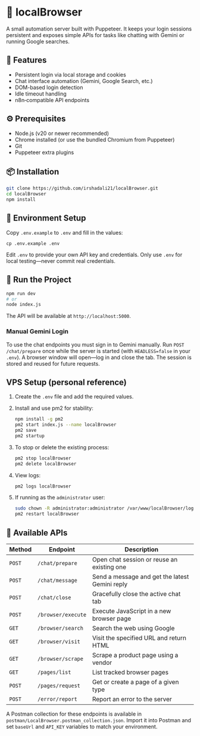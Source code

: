 # 🧠 localBrowser

A small automation server built with Puppeteer. It keeps your login sessions persistent and exposes simple APIs for tasks like chatting with Gemini or running Google searches.

## 🚀 Features

- Persistent login via local storage and cookies
- Chat interface automation (Gemini, Google Search, etc.)
- DOM-based login detection
- Idle timeout handling
- n8n‑compatible API endpoints

## ⚙️ Prerequisites

- Node.js (v20 or newer recommended)
- Chrome installed (or use the bundled Chromium from Puppeteer)
- Git
- Puppeteer extra plugins

## 📦 Installation

```bash
git clone https://github.com/irshadali21/localBrowser.git
cd localBrowser
npm install
```

## 🔐 Environment Setup

Copy `.env.example` to `.env` and fill in the values:

```
cp .env.example .env
```

Edit `.env` to provide your own API key and credentials.
Only use `.env` for local testing—never commit real credentials.

## 🧪 Run the Project

```bash
npm run dev
# or
node index.js
```

The API will be available at `http://localhost:5000`.

### Manual Gemini Login

To use the chat endpoints you must sign in to Gemini manually. Run `POST /chat/prepare` once while the server is started (with `HEADLESS=false` in your `.env`). A browser window will open—log in and close the tab. The session is stored and reused for future requests.

## VPS Setup (personal reference)

1. Create the `.env` file and add the required values.
2. Install and use pm2 for stability:

   ```bash
   npm install -g pm2
   pm2 start index.js --name localBrowser
   pm2 save
   pm2 startup
   ```
3. To stop or delete the existing process:

   ```bash
   pm2 stop localBrowser
   pm2 delete localBrowser
   ```
4. View logs:

   ```bash
   pm2 logs localBrowser
   ```
5. If running as the `administrator` user:

   ```bash
   sudo chown -R administrator:administrator /var/www/localBrowser/logs
   pm2 restart localBrowser
   ```

## 🧠 Available APIs

| Method | Endpoint | Description |
| ------ | -------- | ----------- |
| `POST` | `/chat/prepare` | Open chat session or reuse an existing one |
| `POST` | `/chat/message` | Send a message and get the latest Gemini reply |
| `POST` | `/chat/close` | Gracefully close the active chat tab |
| `POST` | `/browser/execute` | Execute JavaScript in a new browser page |
| `GET`  | `/browser/search` | Search the web using Google |
| `GET`  | `/browser/visit`  | Visit the specified URL and return HTML |
| `GET`  | `/browser/scrape` | Scrape a product page using a vendor |
| `GET`  | `/pages/list` | List tracked browser pages |
| `POST` | `/pages/request` | Get or create a page of a given type |
| `POST` | `/error/report`   | Report an error to the server |

A Postman collection for these endpoints is available in `postman/LocalBrowser.postman_collection.json`. Import it into Postman and set `baseUrl` and `API_KEY` variables to match your environment.
